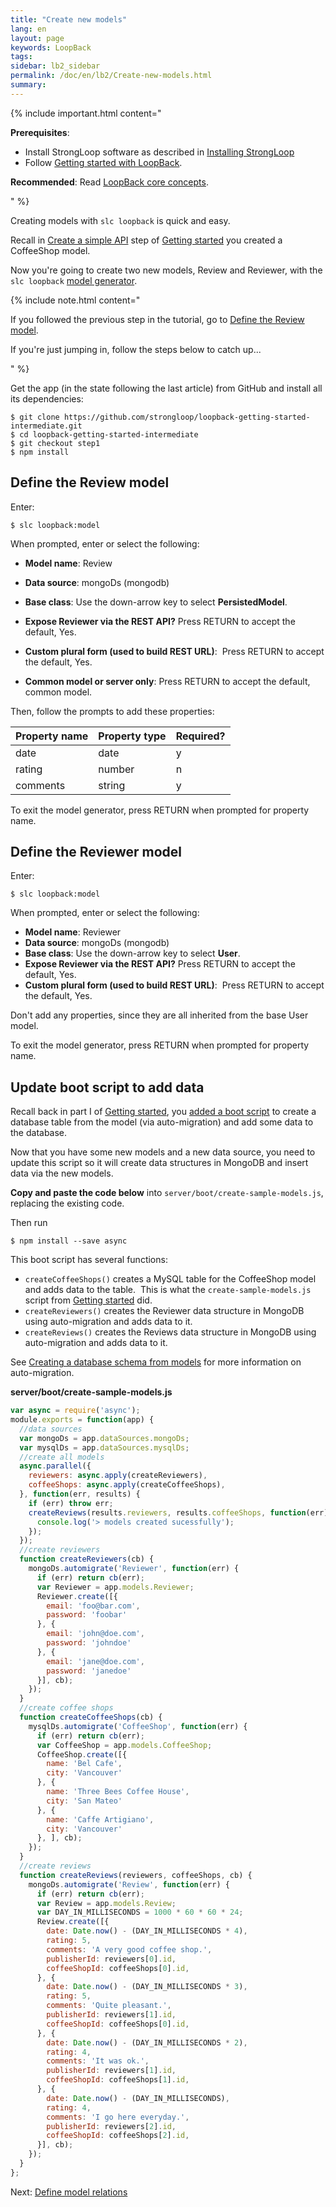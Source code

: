 ```yaml
---
title: "Create new models"
lang: en
layout: page
keywords: LoopBack
tags:
sidebar: lb2_sidebar
permalink: /doc/en/lb2/Create-new-models.html
summary:
---
```


{% include important.html content="

**Prerequisites**:

*   Install StrongLoop software as described in [Installing StrongLoop](/doc/en/lb2/Installing-StrongLoop)
*   Follow [Getting started with LoopBack](/doc/en/lb2/Getting-started-with-LoopBack).

**Recommended**: Read [LoopBack core concepts](/doc/en/lb2/LoopBack-core-concepts).

" %}

Creating models with `slc loopback` is quick and easy.

Recall in [Create a simple API](/doc/en/lb2/Create-a-simple-API.html) step of [Getting started](Getting-started-with-LoopBack_3836320.html) you created a CoffeeShop model.

Now you're going to create two new models, Review and Reviewer, with the `slc loopback` [model generator](/doc/en/lb2/Model-generator).

{% include note.html content="

If you followed the previous step in the tutorial, go to [Define the Review model](/doc/en/lb2/Create-new-models.html).

If you're just jumping in, follow the steps below to catch up...

" %}

Get the app (in the state following the last article) from GitHub and install all its dependencies:

```
$ git clone https://github.com/strongloop/loopback-getting-started-intermediate.git
$ cd loopback-getting-started-intermediate
$ git checkout step1 
$ npm install
```

## Define the Review model

Enter:

`$ slc loopback:model`

When prompted, enter or select the following:

*   **Model name**: Review
*   **Data source**: mongoDs (mongodb)
*   **Base class**: Use the down-arrow key to select **PersistedModel**.
*   **Expose Reviewer via the REST API?** Press RETURN to accept the default, Yes.
*   **Custom plural form (used to build REST URL)**:  Press RETURN to accept the default, Yes.

*   **Common model or server only**: Press RETURN to accept the default, common model.

Then, follow the prompts to add these properties:

<table>
  <thead>
    <tr>
      <th>Property name</th>
      <th>Property type</th>
      <th>Required?</th>
    </tr>
  </thead>
  <tbody>
    <tr>
      <td>date</td>
      <td>date</td>
      <td>y</td>
    </tr>
    <tr>
      <td>rating</td>
      <td>number</td>
      <td>n</td>
    </tr>
    <tr>
      <td>comments</td>
      <td>string</td>
      <td>y</td>
    </tr>
  </tbody>
</table>

To exit the model generator, press RETURN when prompted for property name.

## Define the Reviewer model

Enter:

`$ slc loopback:model`

When prompted, enter or select the following:

*   **Model name**: Reviewer
*   **Data source**: mongoDs (mongodb)
*   **Base class**: Use the down-arrow key to select **User**.
*   ****Expose Reviewer via the REST API?**** Press RETURN to accept the default, Yes.
*   **Custom plural form (used to build REST URL)**:  Press RETURN to accept the default, Yes.

Don't add any properties, since they are all inherited from the base User model.

To exit the model generator, press RETURN when prompted for property name.

## Update boot script to add data 

Recall back in part I of [Getting started](Getting-started-with-LoopBack_3836320.html), you [added a boot script](/doc/en/lb2/Connect-your-API-to-a-data-source.html#ConnectyourAPItoadatasource-Addsometestdataandviewit) to create a database table from the model (via auto-migration) and add some data to the database.

Now that you have some new models and a new data source, you need to update this script so it will create data structures in MongoDB and insert data via the new models.

**Copy and paste the code below** into `server/boot/create-sample-models.js`, replacing the existing code.

Then run

`$ npm install --save async`

This boot script has several functions:

*   `createCoffeeShops()` creates a MySQL table for the CoffeeShop model and adds data to the table.  This is what the `create-sample-models.js` script from [Getting started](Getting-started-with-LoopBack_3836320.html) did.
*   `createReviewers()` creates the Reviewer data structure in MongoDB using auto-migration and adds data to it.  
*   `createReviews()` creates the Reviews data structure in MongoDB using auto-migration and adds data to it.

See [Creating a database schema from models](/doc/en/lb2/Creating-a-database-schema-from-models) for more information on auto-migration. 

**server/boot/create-sample-models.js**

```js
var async = require('async');
module.exports = function(app) {
  //data sources
  var mongoDs = app.dataSources.mongoDs;
  var mysqlDs = app.dataSources.mysqlDs;
  //create all models
  async.parallel({
    reviewers: async.apply(createReviewers),
    coffeeShops: async.apply(createCoffeeShops),
  }, function(err, results) {
    if (err) throw err;
    createReviews(results.reviewers, results.coffeeShops, function(err) {
      console.log('> models created sucessfully');
    });
  });
  //create reviewers
  function createReviewers(cb) {
    mongoDs.automigrate('Reviewer', function(err) {
      if (err) return cb(err);
      var Reviewer = app.models.Reviewer;
      Reviewer.create([{
        email: 'foo@bar.com',
        password: 'foobar'
      }, {
        email: 'john@doe.com',
        password: 'johndoe'
      }, {
        email: 'jane@doe.com',
        password: 'janedoe'
      }], cb);
    });
  }
  //create coffee shops
  function createCoffeeShops(cb) {
    mysqlDs.automigrate('CoffeeShop', function(err) {
      if (err) return cb(err);
      var CoffeeShop = app.models.CoffeeShop;
      CoffeeShop.create([{
        name: 'Bel Cafe',
        city: 'Vancouver'
      }, {
        name: 'Three Bees Coffee House',
        city: 'San Mateo'
      }, {
        name: 'Caffe Artigiano',
        city: 'Vancouver'
      }, ], cb);
    });
  }
  //create reviews
  function createReviews(reviewers, coffeeShops, cb) {
    mongoDs.automigrate('Review', function(err) {
      if (err) return cb(err);
      var Review = app.models.Review;
      var DAY_IN_MILLISECONDS = 1000 * 60 * 60 * 24;
      Review.create([{
        date: Date.now() - (DAY_IN_MILLISECONDS * 4),
        rating: 5,
        comments: 'A very good coffee shop.',
        publisherId: reviewers[0].id,
        coffeeShopId: coffeeShops[0].id,
      }, {
        date: Date.now() - (DAY_IN_MILLISECONDS * 3),
        rating: 5,
        comments: 'Quite pleasant.',
        publisherId: reviewers[1].id,
        coffeeShopId: coffeeShops[0].id,
      }, {
        date: Date.now() - (DAY_IN_MILLISECONDS * 2),
        rating: 4,
        comments: 'It was ok.',
        publisherId: reviewers[1].id,
        coffeeShopId: coffeeShops[1].id,
      }, {
        date: Date.now() - (DAY_IN_MILLISECONDS),
        rating: 4,
        comments: 'I go here everyday.',
        publisherId: reviewers[2].id,
        coffeeShopId: coffeeShops[2].id,
      }], cb);
    });
  }
};
```

Next: [Define model relations](/doc/en/lb2/Define-model-relations.html)